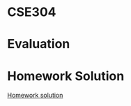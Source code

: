 # CSE304

# Evaluation

# Homework Solution

[Homework solution](https://github.com/bxinformations/BX-information/tree/main/CS/CSE304)